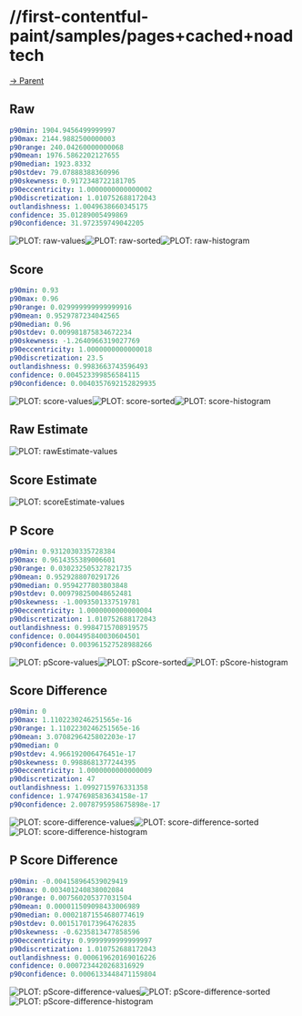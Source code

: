 
# //first-contentful-paint/samples/pages+cached+noadtech

[→ Parent](../..)


## Raw


```yaml
p90min: 1904.9456499999997
p90max: 2144.9882500000003
p90range: 240.04260000000068
p90mean: 1976.5862202127655
p90median: 1923.8332
p90stdev: 79.07888388360996
p90skewness: 0.9172348722181705
p90eccentricity: 1.0000000000000002
p90discretization: 1.010752688172043
outlandishness: 1.0049638660345175
confidence: 35.01289005499869
p90confidence: 31.972359749042205

```

![PLOT: raw-values](./raw/values.svg)![PLOT: raw-sorted](./raw/sorted.svg)![PLOT: raw-histogram](./raw/histogram.svg)
## Score


```yaml
p90min: 0.93
p90max: 0.96
p90range: 0.029999999999999916
p90mean: 0.9529787234042565
p90median: 0.96
p90stdev: 0.009981875834672234
p90skewness: -1.2640966319027769
p90eccentricity: 1.0000000000000018
p90discretization: 23.5
outlandishness: 0.9983663743596493
confidence: 0.004523399856584115
p90confidence: 0.0040357692152829935

```

![PLOT: score-values](./score/values.svg)![PLOT: score-sorted](./score/sorted.svg)![PLOT: score-histogram](./score/histogram.svg)
## Raw Estimate

![PLOT: rawEstimate-values](./rawEstimate/values.svg)
## Score Estimate

![PLOT: scoreEstimate-values](./scoreEstimate/values.svg)
## P Score


```yaml
p90min: 0.9312030335728384
p90max: 0.9614355389006601
p90range: 0.030232505327821735
p90mean: 0.9529288070291726
p90median: 0.9594277803803848
p90stdev: 0.009798250048652481
p90skewness: -1.0093501337519781
p90eccentricity: 1.0000000000000004
p90discretization: 1.010752688172043
outlandishness: 0.9984715708919575
confidence: 0.004495840030604501
p90confidence: 0.003961527528988266

```

![PLOT: pScore-values](./pScore/values.svg)![PLOT: pScore-sorted](./pScore/sorted.svg)![PLOT: pScore-histogram](./pScore/histogram.svg)
## Score Difference


```yaml
p90min: 0
p90max: 1.1102230246251565e-16
p90range: 1.1102230246251565e-16
p90mean: 3.0708296425802203e-17
p90median: 0
p90stdev: 4.966192006476451e-17
p90skewness: 0.9988681377244395
p90eccentricity: 1.0000000000000009
p90discretization: 47
outlandishness: 1.0992715976331358
confidence: 1.9747698583634158e-17
p90confidence: 2.0078795958675898e-17

```

![PLOT: score-difference-values](./score-difference/values.svg)![PLOT: score-difference-sorted](./score-difference/sorted.svg)![PLOT: score-difference-histogram](./score-difference/histogram.svg)
## P Score Difference


```yaml
p90min: -0.004158964539029419
p90max: 0.003401240838002084
p90range: 0.007560205377031504
p90mean: 0.000011509098433006989
p90median: 0.00021871554680774619
p90stdev: 0.0015170173964762835
p90skewness: -0.6235813477858596
p90eccentricity: 0.9999999999999997
p90discretization: 1.010752688172043
outlandishness: 0.000619620169016226
confidence: 0.0007234420268316929
p90confidence: 0.0006133448471159804

```

![PLOT: pScore-difference-values](./pScore-difference/values.svg)![PLOT: pScore-difference-sorted](./pScore-difference/sorted.svg)![PLOT: pScore-difference-histogram](./pScore-difference/histogram.svg)